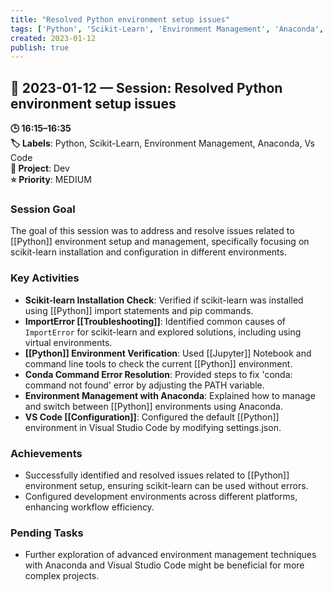 ```yaml
---
title: "Resolved Python environment setup issues"
tags: ['Python', 'Scikit-Learn', 'Environment Management', 'Anaconda', 'Vs Code']
created: 2023-01-12
publish: true
---
```


## 📅 2023-01-12 — Session: Resolved Python environment setup issues

**🕒 16:15–16:35**  
**🏷️ Labels**: Python, Scikit-Learn, Environment Management, Anaconda, Vs Code  
**📂 Project**: Dev  
**⭐ Priority**: MEDIUM  


### Session Goal
The goal of this session was to address and resolve issues related to [[Python]] environment setup and management, specifically focusing on scikit-learn installation and configuration in different environments.

### Key Activities
- **Scikit-learn Installation Check**: Verified if scikit-learn was installed using [[Python]] import statements and pip commands.
- **ImportError [[Troubleshooting]]**: Identified common causes of `ImportError` for scikit-learn and explored solutions, including using virtual environments.
- **[[Python]] Environment Verification**: Used [[Jupyter]] Notebook and command line tools to check the current [[Python]] environment.
- **Conda Command Error Resolution**: Provided steps to fix 'conda: command not found' error by adjusting the PATH variable.
- **Environment Management with Anaconda**: Explained how to manage and switch between [[Python]] environments using Anaconda.
- **VS Code [[Configuration]]**: Configured the default [[Python]] environment in Visual Studio Code by modifying settings.json.

### Achievements
- Successfully identified and resolved issues related to [[Python]] environment setup, ensuring scikit-learn can be used without errors.
- Configured development environments across different platforms, enhancing workflow efficiency.

### Pending Tasks
- Further exploration of advanced environment management techniques with Anaconda and Visual Studio Code might be beneficial for more complex projects.
